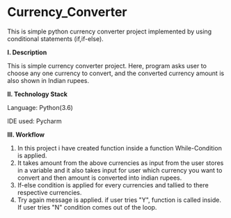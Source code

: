 # Currency_Converter
This is simple python currency converter project implemented by using conditional statements (if,if-else).

**I. Description**

This is simple currency converter project. Here, program asks user to choose any one currency to convert, and the converted currency amount is also shown in Indian 
rupees.


**II. Technology Stack**

Language: Python(3.6)

IDE used: Pycharm


**III. Workflow**
 
 
1. In this project i have created function inside a function While-Condition is applied. 
2. It takes amount from the above currencies as input from the user stores in a variable and it also takes input for user which currency you want to convert and then 
   amount is converted into indian rupees.
3. If-else condition is applied for every currencies and tallied to there respective currencies.
4. Try again message is applied. if user tries "Y", function is called inside. If user tries "N" condition comes out of the loop.
